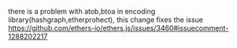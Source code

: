there is a problem with atob,btoa in encoding library(hashgraph,etherprohect), this change fixes the issue
https://github.com/ethers-io/ethers.js/issues/3460#issuecomment-1288202217